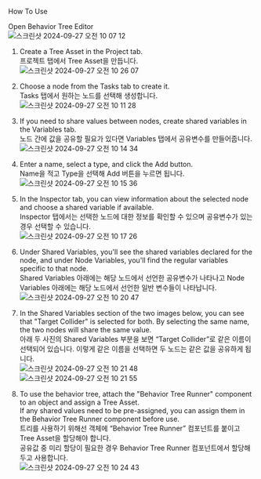 How To Use  

Open Behavior Tree Editor  
![스크린샷 2024-09-27 오전 10 07 12](https://github.com/user-attachments/assets/415802bc-afad-4abb-a9f3-ff5485e61430)  

1. Create a Tree Asset in the Project tab.  
프로젝트 탭에서 Tree Asset을 만듭니다.  
![스크린샷 2024-09-27 오전 10 26 07](https://github.com/user-attachments/assets/71e25f5c-1796-4fd1-b65c-496edda15c75)

2. Choose a node from the Tasks tab to create it.  
Tasks 탭에서 원하는 노드를 선택해 생성합니다.  
![스크린샷 2024-09-27 오전 10 11 28](https://github.com/user-attachments/assets/8ecf0bbc-fdf5-4ae6-a2f0-fc6d615aee33)

3. If you need to share values between nodes, create shared variables in the Variables tab.  
노드 간에 값을 공유할 필요가 있다면 Variables 탭에서 공유변수를 만들어줍니다.  
![스크린샷 2024-09-27 오전 10 14 34](https://github.com/user-attachments/assets/87bc6710-e0b9-401b-b78e-48f91509bcac)

4. Enter a name, select a type, and click the Add button.  
Name을 적고 Type을 선택해 Add 버튼을 누르면 됩니다.  
![스크린샷 2024-09-27 오전 10 15 36](https://github.com/user-attachments/assets/28253c93-f2d5-4e8c-af8c-b9aa0bf2a319)

5. In the Inspector tab, you can view information about the selected node and choose a shared variable if available.  
Inspector 탭에서는 선택한 노드에 대한 정보를 확인할 수 있으며 공유변수가 있는 경우 선택할 수 있습니다.  
![스크린샷 2024-09-27 오전 10 17 26](https://github.com/user-attachments/assets/f0afec07-e83d-4282-b497-7b86cf995b3c)

6. Under Shared Variables, you'll see the shared variables declared for the node, and under Node Variables, you'll find the regular variables specific to that node.  
Shared Variables 아래에는 해당 노드에서 선언한 공유변수가 나타나고 Node Variables 아래에는 해당 노드에서 선언한 일반 변수들이 나타납니다.  
![스크린샷 2024-09-27 오전 10 20 47](https://github.com/user-attachments/assets/ecbbfca2-07ff-4086-9a7e-e3c1ed305a4b)

7. In the Shared Variables section of the two images below, you can see that "Target Collider" is selected for both. By selecting the same name, the two nodes will share the same value.  
아래 두 사진의 Shared Variables 부분을 보면 “Target Collider”로 같은 이름이 선택되어 있습니다. 이렇게 같은 이름을 선택하면 두 노드는 같은 값을 공유하게 됩니다.  
![스크린샷 2024-09-27 오전 10 21 48](https://github.com/user-attachments/assets/2ad0d71c-3302-49fc-8db4-18f2c2e050b2)
![스크린샷 2024-09-27 오전 10 21 55](https://github.com/user-attachments/assets/7fcc0d9c-2c11-46b3-ba08-bac30d17cf74)

8. To use the behavior tree, attach the "Behavior Tree Runner" component to an object and assign a Tree Asset.  
If any shared values need to be pre-assigned, you can assign them in the Behavior Tree Runner component before use.  
트리를 사용하기 위해선 객체에 “Behavior Tree Runner” 컴포넌트를 붙이고 Tree Asset을 할당해야 합니다.  
공유값 중 미리 할당이 필요한 경우 Behavior Tree Runner 컴포넌트에서 할당해두고 사용합니다.  
![스크린샷 2024-09-27 오전 10 24 43](https://github.com/user-attachments/assets/ecba07db-a685-4bf4-ae51-2552e3c9c394)
